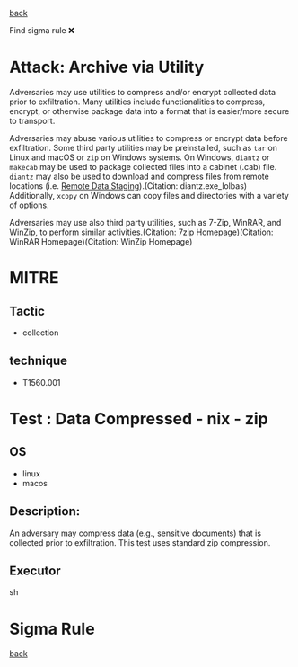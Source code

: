 
[back](../index.md)

Find sigma rule :x: 

# Attack: Archive via Utility 

Adversaries may use utilities to compress and/or encrypt collected data prior to exfiltration. Many utilities include functionalities to compress, encrypt, or otherwise package data into a format that is easier/more secure to transport.

Adversaries may abuse various utilities to compress or encrypt data before exfiltration. Some third party utilities may be preinstalled, such as <code>tar</code> on Linux and macOS or <code>zip</code> on Windows systems. On Windows, <code>diantz</code> or <code> makecab</code> may be used to package collected files into a cabinet (.cab) file. <code>diantz</code> may also be used to download and compress files from remote locations (i.e. [Remote Data Staging](https://attack.mitre.org/techniques/T1074/002)).(Citation: diantz.exe_lolbas) Additionally, <code>xcopy</code> on Windows can copy files and directories with a variety of options.

Adversaries may use also third party utilities, such as 7-Zip, WinRAR, and WinZip, to perform similar activities.(Citation: 7zip Homepage)(Citation: WinRAR Homepage)(Citation: WinZip Homepage)

# MITRE
## Tactic
  - collection


## technique
  - T1560.001


# Test : Data Compressed - nix - zip
## OS
  - linux
  - macos


## Description:
An adversary may compress data (e.g., sensitive documents) that is collected prior to exfiltration. This test uses standard zip compression.


## Executor
sh

# Sigma Rule


[back](../index.md)
